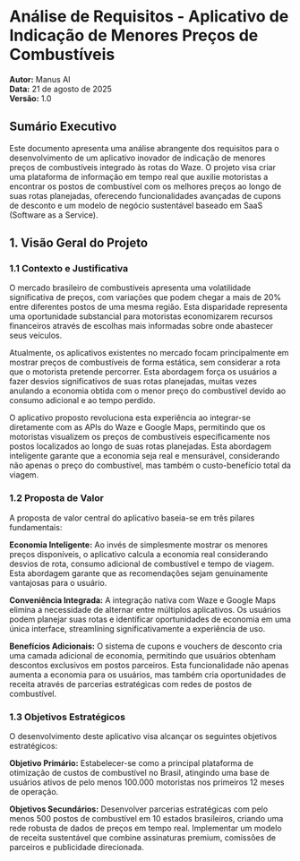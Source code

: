 # Análise de Requisitos - Aplicativo de Indicação de Menores Preços de Combustíveis

**Autor:** Manus AI  
**Data:** 21 de agosto de 2025  
**Versão:** 1.0

## Sumário Executivo

Este documento apresenta uma análise abrangente dos requisitos para o desenvolvimento de um aplicativo inovador de indicação de menores preços de combustíveis integrado às rotas do Waze. O projeto visa criar uma plataforma de informação em tempo real que auxilie motoristas a encontrar os postos de combustível com os melhores preços ao longo de suas rotas planejadas, oferecendo funcionalidades avançadas de cupons de desconto e um modelo de negócio sustentável baseado em SaaS (Software as a Service).




## 1. Visão Geral do Projeto

### 1.1 Contexto e Justificativa

O mercado brasileiro de combustíveis apresenta uma volatilidade significativa de preços, com variações que podem chegar a mais de 20% entre diferentes postos de uma mesma região. Esta disparidade representa uma oportunidade substancial para motoristas economizarem recursos financeiros através de escolhas mais informadas sobre onde abastecer seus veículos.

Atualmente, os aplicativos existentes no mercado focam principalmente em mostrar preços de combustíveis de forma estática, sem considerar a rota que o motorista pretende percorrer. Esta abordagem força os usuários a fazer desvios significativos de suas rotas planejadas, muitas vezes anulando a economia obtida com o menor preço do combustível devido ao consumo adicional e ao tempo perdido.

O aplicativo proposto revoluciona esta experiência ao integrar-se diretamente com as APIs do Waze e Google Maps, permitindo que os motoristas visualizem os preços de combustíveis especificamente nos postos localizados ao longo de suas rotas planejadas. Esta abordagem inteligente garante que a economia seja real e mensurável, considerando não apenas o preço do combustível, mas também o custo-benefício total da viagem.

### 1.2 Proposta de Valor

A proposta de valor central do aplicativo baseia-se em três pilares fundamentais:

**Economia Inteligente:** Ao invés de simplesmente mostrar os menores preços disponíveis, o aplicativo calcula a economia real considerando desvios de rota, consumo adicional de combustível e tempo de viagem. Esta abordagem garante que as recomendações sejam genuinamente vantajosas para o usuário.

**Conveniência Integrada:** A integração nativa com Waze e Google Maps elimina a necessidade de alternar entre múltiplos aplicativos. Os usuários podem planejar suas rotas e identificar oportunidades de economia em uma única interface, streamlining significativamente a experiência de uso.

**Benefícios Adicionais:** O sistema de cupons e vouchers de desconto cria uma camada adicional de economia, permitindo que usuários obtenham descontos exclusivos em postos parceiros. Esta funcionalidade não apenas aumenta a economia para os usuários, mas também cria oportunidades de receita através de parcerias estratégicas com redes de postos de combustível.

### 1.3 Objetivos Estratégicos

O desenvolvimento deste aplicativo visa alcançar os seguintes objetivos estratégicos:

**Objetivo Primário:** Estabelecer-se como a principal plataforma de otimização de custos de combustível no Brasil, atingindo uma base de usuários ativos de pelo menos 100.000 motoristas nos primeiros 12 meses de operação.

**Objetivos Secundários:** Desenvolver parcerias estratégicas com pelo menos 500 postos de combustível em 10 estados brasileiros, criando uma rede robusta de dados de preços em tempo real. Implementar um modelo de receita sustentável que combine assinaturas premium, comissões de parceiros e publicidade direcionada.
